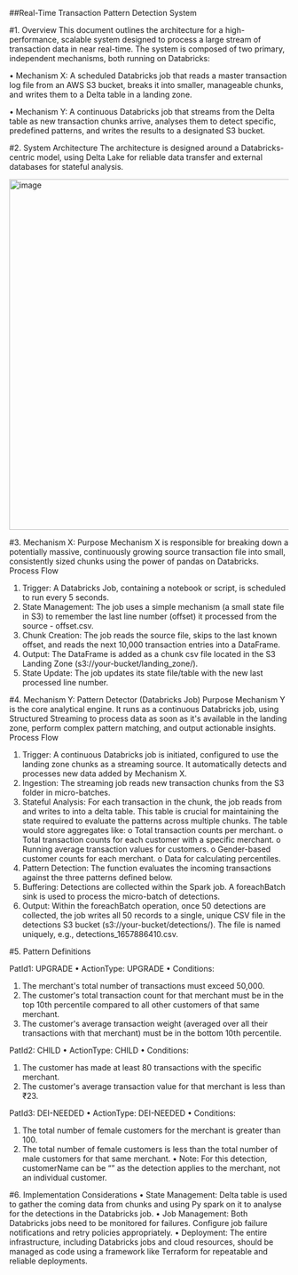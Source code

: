 ##Real-Time Transaction Pattern Detection System

#1. Overview
This document outlines the architecture for a high-performance, scalable system designed to process a large stream of transaction data in near real-time. The system is composed of two primary, independent mechanisms, both running on Databricks:

•	Mechanism X: A scheduled Databricks job that reads a master transaction log file from an AWS S3 bucket, breaks it into smaller, manageable chunks, and writes them to a Delta table in a landing zone.

•	Mechanism Y: A continuous Databricks job that streams from the Delta table as new transaction chunks arrive, analyses them to detect specific, predefined patterns, and writes the results to a designated S3 bucket.


#2. System Architecture
The architecture is designed around a Databricks-centric model, using Delta Lake for reliable data transfer and external databases for stateful analysis.
 
<img width="1059" height="631" alt="image" src="https://github.com/user-attachments/assets/b329a340-dcf0-43ee-a65c-3f089c7512f2" />



#3. Mechanism X: 
Purpose
Mechanism X is responsible for breaking down a potentially massive, continuously growing source transaction file into small, consistently sized chunks using the power of pandas on Databricks. 
Process Flow
1.	Trigger: A Databricks Job, containing a notebook or script, is scheduled to run every 5 seconds.
2.	State Management: The job uses a simple mechanism (a small state file in S3) to remember the last line number (offset) it processed from the source - offset.csv.
3.	Chunk Creation: The job reads the source file, skips to the last known offset, and reads the next 10,000 transaction entries into a DataFrame.
4.	Output: The DataFrame is added as a chunk csv file located in the S3 Landing Zone (s3://your-bucket/landing_zone/). 
5.	State Update: The job updates its state file/table with the new last processed line number.

#4. Mechanism Y: Pattern Detector (Databricks Job)
Purpose
Mechanism Y is the core analytical engine. It runs as a continuous Databricks job, using Structured Streaming to process data as soon as it's available in the landing zone, perform complex pattern matching, and output actionable insights.
Process Flow
1.	Trigger: A continuous Databricks job is initiated, configured to use the landing zone  chunks as a streaming source. It automatically detects and processes new data added by Mechanism X.
2.	Ingestion: The streaming job reads new transaction chunks from the S3 folder in micro-batches.
3.	Stateful Analysis: For each transaction in the chunk, the job reads from and writes to into a delta table. This table is crucial for maintaining the state required to evaluate the patterns across multiple chunks. The table would store aggregates like:
o	Total transaction counts per merchant.
o	Total transaction counts for each customer with a specific merchant.
o	Running average transaction values for customers.
o	Gender-based customer counts for each merchant.
o	Data for calculating percentiles.
4.	Pattern Detection: The function evaluates the incoming transactions against the three patterns defined below.
5.	Buffering: Detections are collected within the Spark job. A foreachBatch sink is used to process the micro-batch of detections.
6.	Output: Within the foreachBatch operation, once 50 detections are collected, the job writes all 50 records to a single, unique CSV file in the detections S3 bucket (s3://your-bucket/detections/). The file is named uniquely, e.g., detections_1657886410.csv.

#5. Pattern Definitions

PatId1: UPGRADE
•	ActionType: UPGRADE
•	Conditions:
1.	The merchant's total number of transactions must exceed 50,000.
2.	The customer's total transaction count for that merchant must be in the top 10th percentile compared to all other customers of that same merchant.
3.	The customer's average transaction weight (averaged over all their transactions with that merchant) must be in the bottom 10th percentile.

PatId2: CHILD
•	ActionType: CHILD
•	Conditions:
1.	The customer has made at least 80 transactions with the specific merchant.
2.	The customer's average transaction value for that merchant is less than ₹23.
   
PatId3: DEI-NEEDED
•	ActionType: DEI-NEEDED
•	Conditions:
1.	The total number of female customers for the merchant is greater than 100.
2.	The total number of female customers is less than the total number of male customers for that same merchant.
•	Note: For this detection, customerName can be “” as the detection applies to the merchant, not an individual customer.


#6. Implementation Considerations
•	State Management: Delta table is used to gather the coming data from chunks and using Py spark on it to analyse for the detections in the Databricks job.
•	Job Management: Both Databricks jobs need to be monitored for failures. Configure job failure notifications and retry policies appropriately.
•	Deployment: The entire infrastructure, including Databricks jobs and cloud resources, should be managed as code using a framework like Terraform for repeatable and reliable deployments.

